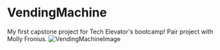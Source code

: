 # VendingMachine
My first capstone project for Tech Elevator's bootcamp!  Pair project with Molly Fronius.
![VendingMachineImage](https://raw.github.com/{Kevin-L-Ye}/{VendingMachine}/{master}/{T_16-01.jpg})

